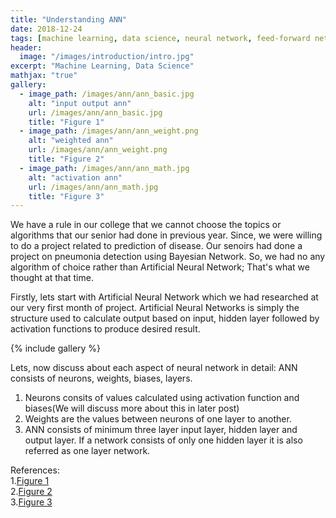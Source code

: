 ```yaml
---
title: "Understanding ANN"
date: 2018-12-24
tags: [machine learning, data science, neural network, feed-forward network]
header:
  image: "/images/introduction/intro.jpg"
excerpt: "Machine Learning, Data Science"
mathjax: "true"
gallery:
  - image_path: /images/ann/ann_basic.jpg
    alt: "input output ann"
    url: /images/ann/ann_basic.jpg
    title: "Figure 1"
  - image_path: /images/ann/ann_weight.png
    alt: "weighted ann"
    url: /images/ann/ann_weight.png
    title: "Figure 2"
  - image_path: /images/ann/ann_math.jpg
    alt: "activation ann"
    url: /images/ann/ann_math.jpg
    title: "Figure 3"
---
```


We have a rule in our college that we cannot choose the topics or algorithms that our senior had done in previous year. Since, we were willing to do a project related to prediction of disease. Our senoirs had done a project on pneumonia detection using Bayesian Network. So, we had no any algorithm of choice rather than Artificial Neural Network; That's what we thought at that time.

Firstly, lets start with Artificial Neural Network which we had researched at our very first month of project. Artificial Neural Networks is simply the structure used to calculate output based on input, hidden layer followed by activation functions to produce desired result.

{% include gallery %}

Lets, now discuss about each aspect of neural network in detail:
ANN consists of neurons, weights, biases, layers.

  1. Neurons consits of values calculated using activation function and biases(We will discuss more about this in later post)
  2. Weights are the values between neurons of one layer to another.
  3. ANN consists of minimum three layer input layer, hidden layer and output layer. If a network consists of only one          hidden layer it is also referred as one layer network.


References:
  <br>
  1.<a href="https://www.tutorialspoint.com/artificial_intelligence/images/atypical_ann.jpg">Figure 1</a><br>
  2.<a href="         https://www.researchgate.net/profile/Md_Rafiqul_Islam5/publication/221911789/figure/fig1/AS:304732305412105@1449665251675/An-example-of-a-multilayer-feed-forward-artificial-neural-network.png">Figure 2</a><br>
  3.<a href="https://i.stack.imgur.com/VqOpE.jpg">Figure 3</a><br>
